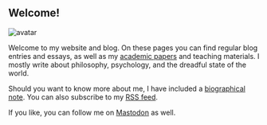 ## Welcome!

<img class="avatar" src="../img/about-img.jpg" alt="avatar">

Welcome to my website and blog. On these pages you can find regular blog entries and essays, as well as my [academic papers](/tags/academic/) and teaching materials. I mostly write about philosophy, psychology, and the dreadful state of the world. 

Should you want to know more about me, I have included a [biographical note](about/). You can also subscribe to my <a href="http://indoxicate.me/atom.xml">RSS feed</a>.

<!-- For information about how to contact me, please consult my [contact page](contact/).  -->

If you like, you can follow me on <a rel="me" href="https://provo.lol/@msteenhagen" class="external" target="_blank" hreflang="en" rel="noopener noreferrer">Mastodon</a> as well. 

